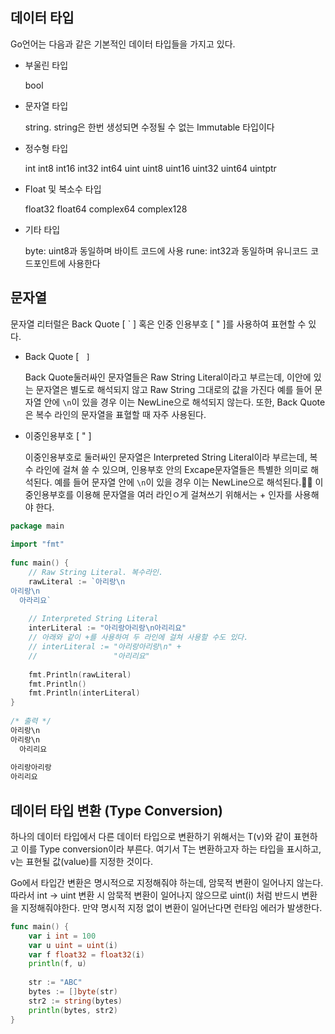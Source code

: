 ## 데이터 타입

Go언어는 다음과 같은 기본적인 데이터 타입들을 가지고 있다.

- 부울린 타입

  bool

- 문자열 타입

  string. string은 한번 생성되면 수정될 수 없는 Immutable 타입이다

- 정수형 타입

  int int8 int16 int32 int64
  uint uint8 uint16 uint32 uint64 uintptr

- Float 및 복소수 타입

  float32 float64 complex64 complex128

- 기타 타입

  byte: uint8과 동일하며 바이트 코드에 사용
  rune: int32과 동일하며 유니코드 코드포인트에 사용한다

## 문자열

문자열 리터럴은 Back Quote [ ` ] 혹은 인중 인용부호 [ " ]를 사용하여 표현할 수 있다.

- Back Quote [ ` ]` 

  Back Quote둘러싸인 문자열들은 Raw String Literal이라고 부르는데, 이안에 있는 문자열은 별도로 해석되지 않고 Raw String 그대로의 값을 가진다 예를 들어 문자열 안에 `\n`이 있을 경우 이는 NewLine으로 해석되지 않는다. 또한, Back Quote은 복수 라인의 문자열을 표혈할 때 자주 사용된다.

- 이중인용부호 [ " ]

  이중인용부호로 둘러싸인 문자열은 Interpreted String Literal이라 부르는데, 복수 라인에 걸쳐 쓸 수 있으며, 인용부호 안의 Excape문자열들은 특별한 의미로 해석된다. 예를 들어 문자열 안에 `\n`이 있을 경우 이는 NewLine으로 해석된다. 이중인용부호를 이용해 문자열을 여러 라인ㅇ게 걸쳐쓰기 위해서는 + 인자를 사용해야 한다.

```go
package main
 
import "fmt"
 
func main() {
    // Raw String Literal. 복수라인.
    rawLiteral := `아리랑\n
아리랑\n
  아라리요`
 
    // Interpreted String Literal
    interLiteral := "아리랑아리랑\n아리리요"
    // 아래와 같이 +를 사용하여 두 라인에 걸쳐 사용할 수도 있다.
    // interLiteral := "아리랑아리랑\n" + 
    //                 "아리리요"   
 
    fmt.Println(rawLiteral)
    fmt.Println()
    fmt.Println(interLiteral)
}
 
/* 출력 */
아리랑\n
아리랑\n
  아리리요
   
아리랑아리랑
아리리요
```



## 데이터 타입 변환 (Type Conversion)

하나의 데이터 타입에서 다른 데이터 타입으로 변환하기 위해서는 T(v)와 같이 표현하고 이를 Type conversion이라 부른다. 여기서 T는 변환하고자 하는 타입을 표시하고, v는 표현될 값(value)를 지정한 것이다.

Go에서 타입간 변환은 명시적으로 지정해줘야 하는데, 암묵적 변환이 일어나지 않는다. 따라서 int -> uint 변환 시 암묵적 변환이 일어나지 않으므로 uint(i) 처럼 반드시 변환을 지정해줘야한다. 만약 명시적 지정 없이 변환이 일어난다면 런타임 에러가 발생한다.

```go
func main() {
    var i int = 100
    var u uint = uint(i)
    var f float32 = float32(i)  
    println(f, u)
 
    str := "ABC"
    bytes := []byte(str)
    str2 := string(bytes)
    println(bytes, str2)
}
```

